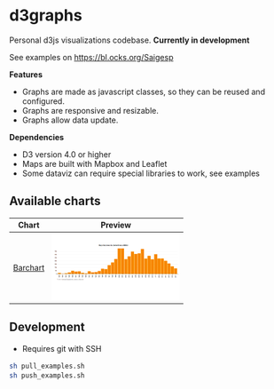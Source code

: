 # d3graphs
Personal d3js visualizations codebase. **Currently in development**

See examples on https://bl.ocks.org/Saigesp

**Features**
- Graphs are made as javascript classes, so they can be reused and configured.
- Graphs are responsive and resizable.
- Graphs allow data update.

**Dependencies**
- D3 version 4.0 or higher
- Maps are built with Mapbox and Leaflet
- Some dataviz can require special libraries to work, see examples

## Available charts

| Chart | Preview |
| ------| ------- |
| [Barchart](examples/barchart/) | ![Barchart](https://github.com/Saigesp/d3graphs/blob/master/examples/barchart/thumbnail.png?raw=true) |
  


## Development

- Requires git with SSH

```sh
sh pull_examples.sh
sh push_examples.sh
```
